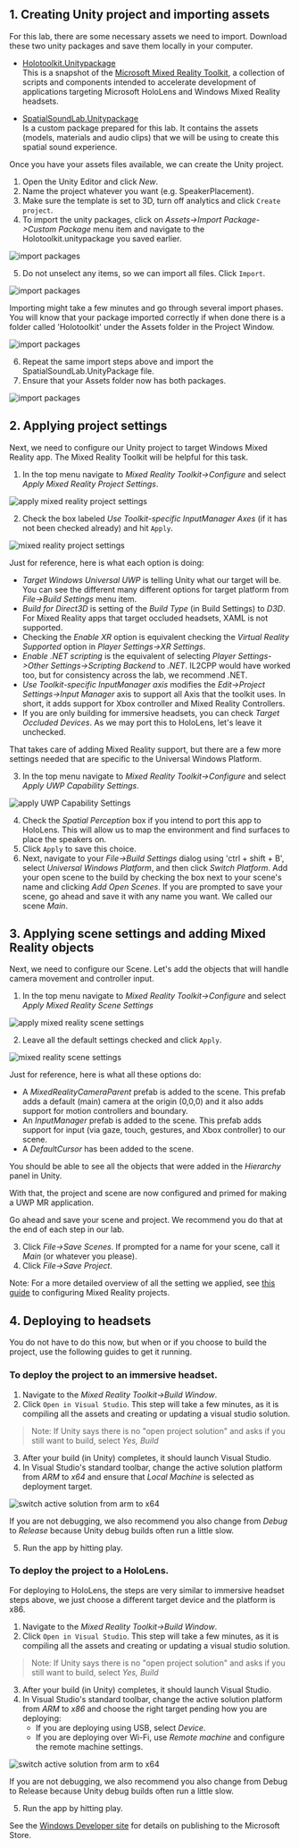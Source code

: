 <!-- ## Exporting a Windows Mixed Reality UWP App from Unity --> 

## 1. Creating Unity project and importing assets

For this lab, there are some necessary assets we need to import. Download these two unity packages and save them locally in your computer.  

* <a href="https://github.com/Microsoft/InsiderDevTour18-Labs/blob/master/MR/Holotoolkit.unitypackage" target="_blank">Holotoolkit.Unitypackage</a>  
This is a snapshot of the <a href="https://github.com/Microsoft/MixedRealityToolkit-Unity/" target="_blank">Microsoft Mixed Reality Toolkit</a>, a collection of scripts and components intended to accelerate development of applications targeting Microsoft HoloLens and Windows Mixed Reality headsets.  
    
* <a href="https://github.com/Microsoft/InsiderDevTour18-Labs/blob/master/MR/SpatialSoundLab.unitypackage" target="_blank">SpatialSoundLab.Unitypackage</a>   
Is a custom package prepared for this lab. It contains the assets (models, materials and audio clips) that we will be using to create this spatial sound experience.

Once you have your assets files available, we can create the Unity project.  

1. Open the Unity Editor and click *New*. 
2. Name the project whatever you want (e.g. SpeakerPlacement).     
3. Make sure the template is set to 3D, turn off analytics and click `Create project`.    
4. To import the unity packages, click on *Assets->Import Package->Custom Package* menu item and navigate to the Holotoolkit.unitypackage you saved earlier.  

![import packages](../media/ImportCustomPackage.png)

5. Do not unselect any items, so we can import all files. Click `Import`.   

![import packages](../media/ImportPackage_HoloToolkit.png)

Importing might take a few minutes and go through several import phases.  
You will know that your package imported correctly if when done there is a folder called 'Holotoolkit' under the Assets folder in the Project Window. 
 
![import packages](../media/Assets_Holotoolkit_Imported.png)

6. Repeat the same import steps above and import the SpatialSoundLab.UnityPackage file.
7. Ensure that your Assets folder now has both packages. 

![import packages](../media/Assets_All_Imported.png)


## 2. Applying project settings 

Next, we need to configure our Unity project to target Windows Mixed Reality app. The Mixed Reality Toolkit will be helpful for this task. 

1. In the top menu navigate to *Mixed Reality Toolkit->Configure* and select *Apply Mixed Reality Project Settings*. 

![apply mixed reality project settings](../media/ApplyProjectSettingsMenuItem.png)

2. Check the box labeled *Use Toolkit-specific InputManager Axes* (if it has not been checked already) and hit `Apply`.

![mixed reality project settings](../media/ApplyProjectSettingsDialog.png)

Just for reference, here is what each option is doing:

- *Target Windows Universal UWP* is telling Unity what our target will be. You can see the different many different options for target platform from *File->Build Settings* menu item.  
- *Build for Direct3D* is setting of the *Build Type* (in Build Settings) to *D3D*. For Mixed Reality apps that target occluded headsets, XAML is not supported. 
- Checking the *Enable XR* option is equivalent checking the *Virtual Reality Supported* option in *Player Settings->XR Settings*. 
- *Enable .NET scripting* is the equivalent of selecting *Player Settings->Other Settings->Scripting Backend* to *.NET*. 
IL2CPP would have worked too, but for consistency across the lab, we recommend .NET.  
- *Use Toolkit-specific InputManager axis* modifies the *Edit->Project Settings->Input Manager* axis to support all Axis that the toolkit uses.  In short, it adds support for Xbox controller and Mixed Reality Controllers. 
- If you are only building for immersive headsets, you can check *Target Occluded Devices*. As we may port this to HoloLens, let's leave it unchecked. 

That takes care of adding Mixed Reality support, but there are a few more settings needed that are specific to the Universal Windows Platform. 

3. In the top menu navigate to *Mixed Reality Toolkit->Configure* and select *Apply UWP Capability Settings*.

![apply UWP Capability Settings](../media/ApplyUWPCapabilitySettingsMenuItem.png)

4. Check the *Spatial Perception* box if you intend to port this app to HoloLens. This will allow us to map the environment and find surfaces to place the speakers on.  
5. Click `Apply` to save this choice. 
6. Next, navigate to your *File->Build Settings* dialog using 'ctrl + shift + B', select *Universal Windows Platform*, and then click *Switch Platform*. Add your open scene to the build by checking the box next to your scene's name and clicking *Add Open Scenes*. If you are prompted to save your scene, go ahead and save it with any name you want. We called our scene *Main*. 

## 3. Applying scene settings and adding Mixed Reality objects 
Next, we need to configure our Scene. Let's add the objects that will handle camera movement and controller input. 

1. In the top menu navigate to *Mixed Reality Toolkit->Configure* and select *Apply Mixed Reality Scene Settings*

![apply mixed reality scene settings](../media/ApplyMixedRealitySettingsMenuItem.png)

2. Leave all the default settings checked and click `Apply`. 

![mixed reality scene settings](../media/ApplyMixedRealitySettingsDialog.png)

Just for reference, here is what all these options do: 
- A *MixedRealityCameraParent* prefab is added to the scene. This prefab adds a default (main) camera at the origin (0,0,0) and it also adds support for motion controllers and boundary. 
- An *InputManager* prefab is added to the scene. This prefab adds support for input (via gaze, touch, gestures, and Xbox controller) to our scene. 
- A *DefaultCursor* has been added to the scene.   

You should be able to see all the objects that were added in the *Hierarchy* panel in Unity. 

With that, the project and scene are now configured and primed for making a UWP MR application. 

Go ahead and save your scene and project. We recommend you do that at the end of each step in our lab.  

3. Click *File->Save Scenes*. If prompted for a name for your scene, call it *Main* (or whatever you please).
4. Click *File->Save Project*.  

Note: For a more detailed overview of all the setting we applied, see <a href="https://docs.microsoft.com/windows/mixed-reality/unity-development-overview#configuring-a-new-unity-project-for-windows-mixed-reality" target="_blank">this guide</a> to configuring Mixed Reality projects. 


## 4. Deploying to headsets
You do not have to do this now, but when or if you choose to build the project, use the following guides to get it running.

### To deploy the project to an immersive headset.
1. Navigate to the *Mixed Reality Toolkit->Build Window*.   
2. Click `Open in Visual Studio`. This step will take a few minutes, as it is compiling all the assets and creating or updating a visual studio solution. 

> Note: If Unity says there is no "open project solution" and asks if you still want to build, select *Yes, Build*  

3. After your build (in Unity) completes, it should launch Visual Studio.  
4. In Visual Studio's standard toolbar, change the active solution platform from *ARM* to *x64* and ensure that *Local Machine* is selected as deployment target.

![switch active solution from arm to x64](../media/DeploymentX64Immersive.png)

If you are not debugging, we also recommend you also change from *Debug* to *Release* because Unity debug builds often run a little slow.  

5. Run the app by hitting play.


### To deploy the project to a HoloLens.
For deploying to HoloLens, the steps are very similar to immersive headset steps above, we just choose a different target device and the platform is x86. 

1. Navigate to the *Mixed Reality Toolkit->Build Window*. 
2. Click `Open in Visual Studio`. This step will take a few minutes, as it is compiling all the assets and creating or updating a visual studio solution. 

> Note: If Unity says there is no "open project solution" and asks if you still want to build, select *Yes, Build*  

3. After your build (in Unity) completes, it should launch Visual Studio.  
4. In Visual Studio's standard toolbar, change the active solution platform from *ARM* to *x86* and choose the right target pending how you are deploying:    
   - If you are deploying using USB, select *Device*. 
   - If you are deploying over Wi-Fi, use *Remote machine* and configure the remote machine settings.  

![switch active solution from arm to x64](../media/DeploymentX86Hololens.png)

If you are not debugging, we also recommend you also change from Debug to Release because Unity debug builds often run a little slow.

5. Run the app by hitting play.

See the <a href="https://docs.microsoft.com/windows/uwp/publish/" target="_blank">Windows Developer site</a> for details on publishing to the Microsoft Store.
